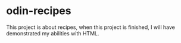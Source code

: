 # odin-recipes

This project is about recipes, when this project is finished, I will have demonstrated my abilities
with HTML.